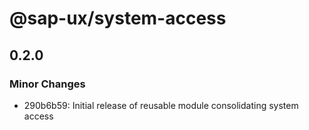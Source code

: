 # @sap-ux/system-access

## 0.2.0

### Minor Changes

-   290b6b59: Initial release of reusable module consolidating system access

